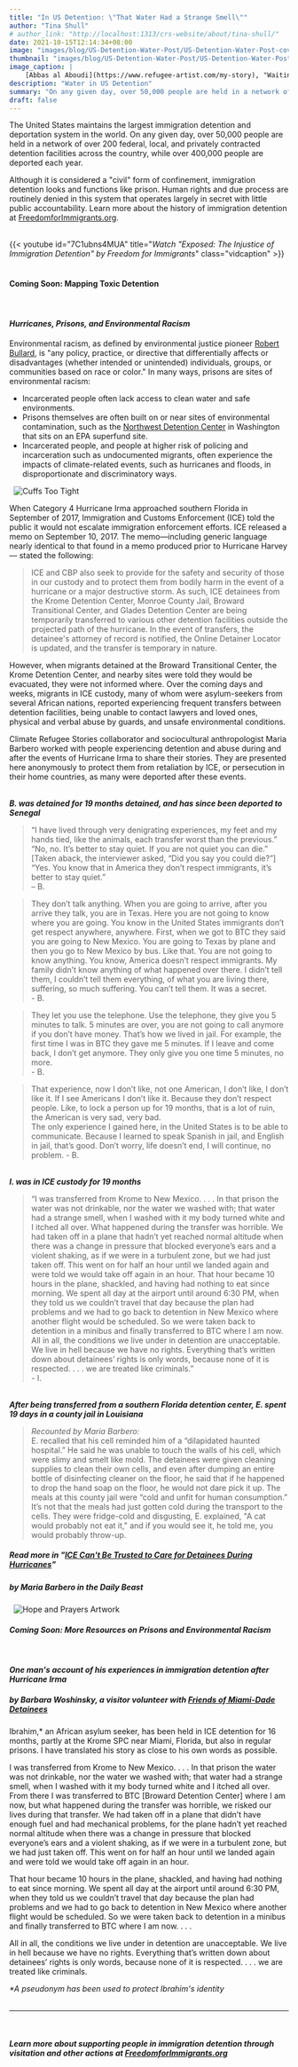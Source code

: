 ```yaml
---
title: "In US Detention: \"That Water Had a Strange Smell\""
author: "Tina Shull"
# author_link: "http://localhost:1313/crs-website/about/tina-shull/"
date: 2021-10-15T12:14:34+08:00
image: "images/blog/US-Detention-Water-Post/US-Detention-Water-Post-cover.png"
thumbnail: "images/blog/US-Detention-Water-Post/US-Detention-Water-Post-thumb.png"
image_caption: |
    [Abbas al Aboudi](https://www.refugee-artist.com/my-story), "Waiting," pen and ink on paper
description: "Water in US Detention"
summary: "On any given day, over 50,000 people are held in a network of over 200 federal, local, and privately contracted detention facilities across the country, while over 400,000 people are deported each year. "
draft: false
---
```


The United States maintains the largest immigration detention and deportation system in the world.  On any given day, over 50,000 people are held in a network of over 200 federal, local, and privately contracted detention facilities across the country, while over 400,000 people are deported each year. 

Although it is considered a "civil" form of confinement, immigration detention looks and functions like prison.  Human rights and due process are routinely denied in this system that operates largely in secret with little public accountability.  Learn more about the history of immigration detention at [FreedomforImmigrants.org](https://www.freedomforimmigrants.org/).
&nbsp;  
&nbsp;

{{< youtube id="7C1ubns4MUA" title="*Watch \"Exposed: The Injustice of Immigration Detention\" by Freedom for Immigrants*" class="vidcaption" >}}
&nbsp;

<!-- TO-DO: Center -->
#### **Coming Soon: Mapping Toxic Detention**  
&nbsp;
#### ***Hurricanes, Prisons, and Environmental Racism***

Environmental racism, as defined by environmental justice pioneer [Robert Bullard](https://drrobertbullard.com/), is "any policy, practice, or directive that differentially affects or disadvantages (whether intended or unintended) individuals, groups, or communities based on race or color."  In many ways, prisons are sites of environmental racism: 

- Incarcerated people often lack access to clean water and safe environments.
- Prisons themselves are often built on or near sites of environmental contamination, such as the [Northwest Detention Center](https://archive.thinkprogress.org/superfund-detentions-epa-ice-75ff16ad20d9/) in Washington that sits on an EPA superfund site.
- Incarcerated people, and people at higher risk of policing and incarceration such as undocumented migrants, often experience the impacts of climate-related events, such as hurricanes and floods, in disproportionate and discriminatory ways.

&nbsp;
![Cuffs Too Tight](../../images/blog/US-Detention-Water-Post/2Capture.webp#caption "Read this report on the impacts of Hurricane Irma on detained immigrants by [Americans for Immigrant Justice](http://www.aijustice.org/cuffs_too_tight_the_shackling_and_evacuation_of_detained_immigrants_during_hurricane_irma)")  

When Category 4 Hurricane Irma approached southern Florida in September of 2017, Immigration and Customs Enforcement (ICE) told the public it would not escalate immigration enforcement efforts. ICE released a memo on September 10, 2017. The memo—including generic language nearly identical to that found in a memo produced prior to Hurricane Harvey— stated the following: 
> ICE and CBP also seek to provide for the safety and security of those in our custody and to protect them from bodily harm in the event of a hurricane or a major destructive storm. As such, ICE detainees from the Krome Detention Center, Monroe County Jail, Broward Transitional Center, and Glades Detention Center are being temporarily transferred to various other detention facilities outside the projected path of the hurricane. In the event of transfers, the detainee's attorney of record is notified, the Online Detainer Locator is updated, and the transfer is temporary in nature. 

However, when migrants detained at the Broward Transitional Center, the Krome Detention Center, and nearby sites were told they would be evacuated, they were not informed where. Over the coming days and weeks, migrants in ICE custody, many of whom were asylum-seekers from several African nations, reported experiencing frequent transfers between detention facilities, being unable to contact lawyers and loved ones, physical and verbal abuse by guards, and unsafe environmental conditions.

Climate Refugee Stories collaborator and sociocultural anthropologist Maria Barbero worked with people experiencing detention and abuse during and after the events of Hurricane Irma to share their stories. They are presented here anonymously to protect them from retaliation by ICE, or persecution in their home countries, as many were deported after these events. 

&nbsp;  
***B. was detained for 19 months detained, and has since been deported to Senegal***  
> “I have lived through very denigrating experiences, my feet and my hands tied, like the animals, each transfer worst than the previous.”     
> “No, no. It’s better to stay quiet. If you are not quiet you can die.”   
> [Taken aback, the interviewer asked, “Did you say you could die?”]   
> “Yes. You know that in America they don’t respect immigrants, it’s better to stay quiet.”   
> – B. 

> They don’t talk anything. When you are going to arrive, after you arrive they talk, you are in Texas. Here you are not going to know where you are going. You know in the United States immigrants don’t get respect anywhere, anywhere. First, when we got to BTC they said you are going to New Mexico. You are going to Texas by plane and then you go to New Mexico by bus. Like that. You are not going to know anything. You know, America doesn’t respect immigrants. My family didn’t know anything of what happened over there. I didn’t tell them, I couldn’t tell them everything, of what you are living there, suffering, so much suffering. You can’t tell them. It was a secret.   
> \- B. 

> They let you use the telephone. Use the telephone, they give you 5 minutes to talk. 5 minutes are over, you are not going to call anymore if you don’t have money. That’s how we lived in jail. For example, the first time I was in BTC they gave me 5 minutes. If I leave and come back, I don’t get anymore. They only give you one time 5 minutes, no more.  
> \- B.

> That experience, now I don’t like, not one American, I don’t like, I don’t like it. If I see Americans I don’t like it. Because they don’t respect people. Like, to lock a person up for 19 months, that is a lot of ruin, the American is very sad, very bad.  
> The only experience I gained here, in the United States is to be able to communicate. Because I learned to speak Spanish in jail, and English in jail, that’s good. Don’t worry, life doesn’t end, I will continue, no problem.
> \- B.

&nbsp;  
***I. was in ICE custody for 19 months***  
> “I was transferred from Krome to New Mexico. . . . In that prison the water was not drinkable, nor the water we washed with; that water had a strange smell, when I washed with it my body turned white and I itched all over. What happened during the transfer was horrible. We had taken off in a plane that hadn’t yet reached normal altitude when there was a change in pressure that blocked everyone’s ears and a violent shaking, as if we were in a turbulent zone, but we had just taken off.  This went on for half an hour until we landed again and were told we would take off again in an hour.  That hour became 10 hours in the plane, shackled, and having had nothing to eat since morning.  We spent all day at the airport until around 6:30 PM, when they told us we couldn’t travel that day because the plan had problems and we had to go back to detention in New Mexico where another flight would be scheduled.  So we were taken back to detention in a minibus and finally transferred to BTC where I am now. All in all, the conditions we live under in detention are unacceptable. We live in hell because we have no rights.  Everything that’s written down about detainees’ rights is only words, because none of it is respected. . . . we are treated like criminals.”   
> \- I.

&nbsp;  
***After being transferred from a southern Florida detention center, E. spent 19 days in a county jail in Louisiana***  
> *Recounted by Maria Barbero:*  
> E. recalled that his cell reminded him of a “dilapidated haunted hospital.” He said he was unable to touch the walls of his cell, which were slimy and smelt like mold. The detainees were given cleaning supplies to clean their own cells, and even after dumping an entire bottle of disinfecting cleaner on the floor, he said that if he happened to drop the hand soap on the floor, he would not dare pick it up. The meals at this county jail were “cold and unfit for human consumption.” It’s not that the meals had just gotten cold during the transport to the cells. They were fridge-cold and disgusting, E. explained, "A cat would probably not eat it," and if you would see it, he told me, you would probably throw-up. 
 
##### **Read more in "[ICE Can't Be Trusted to Care for Detainees During Hurricanes](https://www.thedailybeast.com/ice-cant-be-trusted-to-care-for-detainees-during-hurricanes)"**  
##### **by Maria Barbero in the *Daily Beast***
 
&nbsp; 
![Hope and Prayers Artwork](../../images/blog/US-Detention-Water-Post/3Capture.webp#caption "Artwork drawn by a man in immigration detention in Louisiana in 2017. Image Credit: Tina Shull")
&nbsp; 

<!-- TO-DO: Center -->
#### ***Coming Soon: More Resources on Prisons and Environmental Racism***  

&nbsp;
#### ***One man's account of his experiences in immigration detention after Hurricane Irma***  
##### ***by Barbara Woshinsky, a visitor volunteer with [Friends of Miami-Dade Detainees](https://fomdd.org/?fbclid=IwAR2RC5ZR9xzMKJ5hWcKWQMfGv_nJJqDW1J9a34xa4QMOQzttuuQ9LNKZT4Q)***  

Ibrahim,* an African asylum seeker, has been held in ICE detention for 16 months, partly at the Krome SPC near Miami, Florida, but also in regular prisons. I have translated his story as close to his own words as possible.

I was transferred from Krome to New Mexico. . . . In that prison the water was not drinkable, nor the water we washed with; that water had a strange smell, when I washed with it my body turned white and I itched all over.
From there I was transferred to BTC [Broward Detention Center] where I am now, but what happened during the transfer was horrible, we risked our lives during that transfer. We had taken off in a plane that didn’t have enough fuel and had mechanical problems, for the plane hadn’t yet reached normal altitude when there was a change in pressure that blocked everyone’s ears and a violent shaking, as if we were in a turbulent zone, but we had just taken off.  This went on for half an hour until we landed again and were told we would take off again in an hour.

That hour became 10 hours in the plane, shackled, and having had nothing to eat since morning.  We spent all day at the airport until around 6:30 PM, when they told us we couldn’t travel that day because the plan had problems and we had to go back to detention in New Mexico where another flight would be scheduled.  So we were taken back to detention in a minibus and finally transferred to BTC where I am now. . . .

All in all, the conditions we live under in detention are unacceptable. We live in hell because we have no rights.  Everything that’s written down about detainees’ rights is only words, because none of it is respected. . . . we are treated like criminals.

*\*A pseudonym has been used to protect Ibrahim's identity*  
&nbsp; 

---
&nbsp; 

##### ***Learn more about supporting people in immigration detention through visitation and other actions at [FreedomforImmigrants.org](https://www.freedomforimmigrants.org/)***